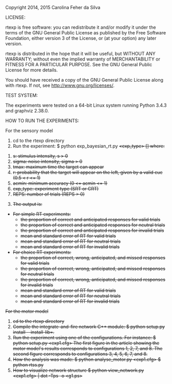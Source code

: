 Copyright 2014, 2015 Carolina Feher da Silva

LICENSE:

rtexp is free software: you can redistribute it and/or modify
it under the terms of the GNU General Public License as published by
the Free Software Foundation, either version 3 of the License, or
(at your option) any later version.

rtexp is distributed in the hope that it will be useful,
but WITHOUT ANY WARRANTY; without even the implied warranty of
MERCHANTABILITY or FITNESS FOR A PARTICULAR PURPOSE.  See the
GNU General Public License for more details.

You should have received a copy of the GNU General Public License
along with rtexp.  If not, see <http://www.gnu.org/licenses/>.

TEST SYSTEM:

The experiments were tested on a 64-bit Linux system running Python 3.4.3
and graphviz 2.38.0.

HOW TO RUN THE EXPERIMENTS:

For the sensory model
1) cd to the rtexp directory
2) Run the experiment:
  $ python exp_bayesian_rt.py <s> <sigma> <tmax> <r> <acmin> <exp_type> [<REPS>]
  where:
  1. s: stimulus intensity, s > 0
  2. sigma: noise intensity, sigma > 0
  3. tmax: maximum time the target can appear
  4. r: probability that the target will appear
     on the left, given by a valid cue (0.5 < r <= 1)
  5. acmin: minimum accuracy (0 <= acmin <= 1)
  6. exp_type: experiment type (SRT or CRT)
  7. REPS: number of trials (REPS > 0)
3) The output is:
  - For simple RT experiments:
    * the proportion of correct and anticipated responses for valid trials
    * the proportion of correct and anticipated responses for neutral trials
    * the proportion of correct and anticipated responses for invalid trials
    * mean and standard error of RT for valid trials
    * mean and standard error of RT for neutral trials
    * mean and standard error of RT for invalid trials
  - For choice RT experiments:
    * the proportion of correct, wrong, anticipated, and missed responses for valid trials
    * the proportion of correct, wrong, anticipated, and missed responses for neutral trials
    * the proportion of correct, wrong, anticipated, and missed responses for invalid trials
    * mean and standard error of RT for valid trials
    * mean and standard error of RT for neutral trials
    * mean and standard error of RT for invalid trials

For the motor model
1) cd to the rtexp directory
2) Compile the integrate-and-fire network C++ module:
  $ python setup.py install --install-lib=.
3) Run the experiment using one of the configurations. For instance:
  $ python setup.py <exp1.cfg>
  The first figure in the article showing the motor model's results corresponds to configurations 1, 2, 7, and 8.
  The second figure corresponds to configurations 3, 4, 5, 6, 7, and 8.
4) How the analysis was made:
  $ python analyse_motor.py <exp1.cfg>
  $ python rtss.py
5) How to visualize network structure
  $ python view_network.py <exp1.cfg> | dot -Tps -o <g1.ps>